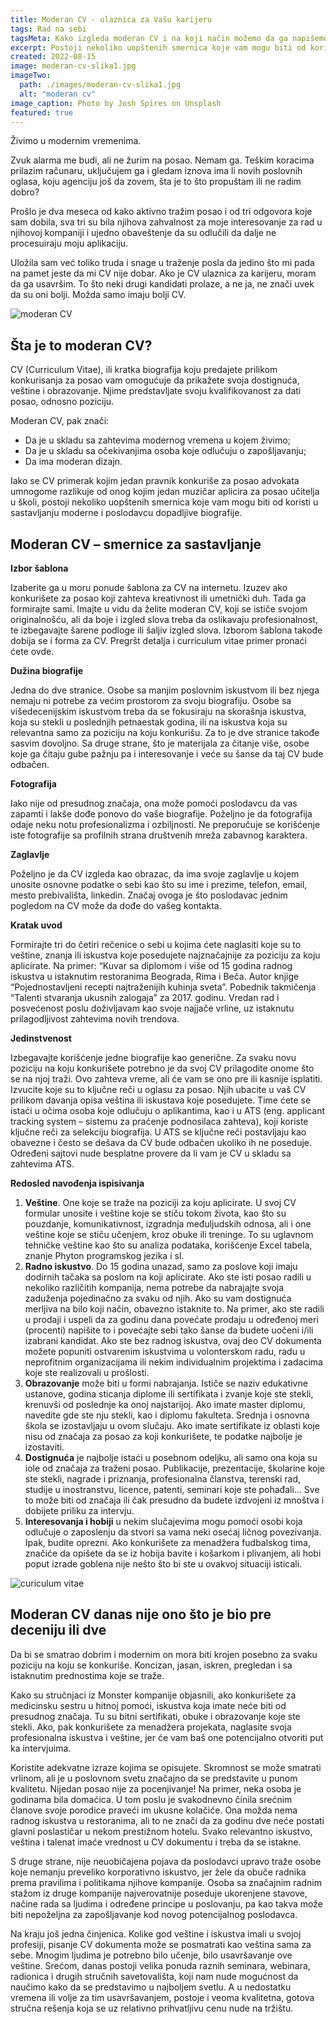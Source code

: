 ```yaml
---
title: Moderan CV - ulaznica za Vašu karijeru
tags: Rad na sebi
tagsMeta: Kako izgleda moderan CV i na koji način možemo da ga napišemo. Koje su bitne osobine modernog CV?
excerpt: Postoji nekoliko uopštenih smernica koje vam mogu biti od koristi u sastavljanju moderne i poslodavcu dopadljive biografije.
created: 2022-08-15
image: moderan-cv-slika1.jpg
imageTwo:
  path: ./images/moderan-cv-slika1.jpg
  alt: "moderan cv"
image_caption: Photo by Josh Spires on Unsplash
featured: true
---
```


Živimo u modernim vremenima. 

Zvuk alarma me budi, ali ne žurim na posao. Nemam ga. Teškim koracima prilazim računaru, uključujem ga i gledam iznova ima li novih poslovnih oglasa, koju agenciju još da zovem, šta je to što propuštam ili ne radim dobro? 

Prošlo je dva meseca od kako aktivno tražim posao i od tri odgovora koje sam dobila, sva tri su bila njihova zahvalnost za moje interesovanje za rad u njihovoj kompaniji i ujedno obaveštenje da su odlučili da dalje ne procesuiraju moju aplikaciju. 

Uložila sam već toliko truda i snage u traženje posla da jedino što mi pada na pamet jeste da mi CV nije dobar. Ako je CV ulaznica za karijeru, moram da ga usavršim. To što neki drugi kandidati prolaze, a ne ja, ne znači uvek da su oni bolji. Možda samo imaju bolji CV.

![moderan CV](./images/moderan-cv-slika2.jpg)

## Šta je to moderan CV?

CV (Curriculum Vitae), ili kratka biografija koju predajete prilikom konkurisanja za posao vam omogućuje da prikažete svoja dostignuća, veštine i obrazovanje. Njime predstavljate svoju kvalifikovanost za dati posao, odnosno poziciju.

Moderan CV, pak znači:

- Da je u skladu sa zahtevima modernog vremena u kojem živimo;
- Da je u skladu sa očekivanjima osoba koje odlučuju o zapošljavanju;
- Da ima moderan dizajn.

Iako se CV primerak kojim jedan pravnik konkuriše za posao advokata umnogome razlikuje od onog kojim jedan muzičar aplicira za posao učitelja u školi, postoji nekoliko uopštenih smernica koje vam mogu biti od koristi u sastavljanju moderne i poslodavcu dopadljive biografije.

## Moderan CV – smernice za sastavljanje

**Izbor šablona**

Izaberite ga u moru ponude šablona za CV na internetu. Izuzev ako konkurišete za posao koji zahteva kreativnost ili umetnički duh. Tada ga formirajte sami. Imajte u vidu da želite moderan CV, koji se ističe svojom originalnošću, ali da boje i izgled slova treba da oslikavaju profesionalnost, te izbegavajte šarene podloge ili šaljiv izgled slova. Izborom šablona takođe dobija se i forma za CV. Pregršt detalja i curriculum vitae primer pronaći ćete ovde.

**Dužina biografije**

Jedna do dve stranice. Osobe sa manjim poslovnim iskustvom ili bez njega nemaju ni potrebe za većim prostorom za svoju biografiju. Osobe sa višedecenijskim iskustvom treba da se fokusiraju na skorašnja iskustva, koja su stekli u poslednjih petnaestak godina, ili na iskustva koja su relevantna samo za poziciju na koju konkurišu. Za to je dve stranice takođe sasvim dovoljno. Sa druge strane, što je materijala za čitanje više, osobe koje ga čitaju gube pažnju pa i interesovanje i veće su šanse da taj CV bude odbačen.

**Fotografija**

Iako nije od presudnog značaja, ona može pomoći poslodavcu da vas zapamti i lakše dođe ponovo do vaše biografije. Poželjno je da fotografija odaje neku notu profesionalizma i ozbiljnosti. Ne preporučuje se korišćenje iste fotografije sa profilnih strana društvenih mreža zabavnog karaktera.


**Zaglavlje**

Poželjno je da CV izgleda kao obrazac, da ima svoje zaglavlje u kojem unosite osnovne podatke o sebi kao što su  ime i prezime, telefon, email, mesto prebivališta, linkedin. Značaj ovoga je što poslodavac jednim pogledom na CV može da dođe do vašeg kontakta. 

**Kratak uvod**

Formirajte tri do četiri rečenice o sebi u kojima ćete naglasiti koje su to veštine, znanja ili iskustva koje posedujete najznačajnije za poziciju za koju aplicirate. Na primer:
“Kuvar sa diplomom i više od 15 godina radnog iskustva u istaknutim restoranima Beograda, Rima i Beča. Autor knjige “Pojednostavljeni recepti najtraženijih kuhinja sveta”. Pobednik takmičenja “Talenti stvaranja ukusnih zalogaja” za 2017. godinu. Vredan rad i posvećenost poslu doživljavam kao svoje najjače vrline, uz istaknutu prilagodljivost zahtevima novih trendova.

**Jedinstvenost**

Izbegavajte korišćenje jedne biografije kao generične. Za svaku novu poziciju na koju konkurišete potrebno je da svoj CV prilagodite onome što se na njoj traži. Ovo zahteva vreme, ali će vam se ono pre ili kasnije isplatiti. 
Izvucite koje su to ključne reči u oglasu za posao. Njih ubacite u vaš CV prilikom davanja opisa veština ili iskustava koje posedujete. Time ćete se istaći u očima osoba koje odlučuju o aplikantima, kao i u  ATS (eng. applicant tracking system – sistemu za praćenje podnosilaca zahteva), koji koriste ključne reči za selekciju biografija.  U ATS se ključne reči postavljaju kao obavezne i često se dešava da CV bude odbačen ukoliko ih ne poseduje. Određeni sajtovi nude besplatne provere da li vam je CV u skladu sa zahtevima ATS.

**Redosled navođenja ispisivanja**

1. **Veštine**. One koje se traže na poziciji za koju aplicirate. U svoj CV formular unosite i veštine koje se stiču tokom života, kao što su pouzdanje, komunikativnost, izgradnja međuljudskih odnosa, ali i one veštine koje se stiču učenjem, kroz obuke ili treninge. To su uglavnom tehničke veštine kao što su analiza podataka, korišćenje Excel tabela, znanje Phyton programskog jezika i sl.
2. **Radno iskustvo**. Do 15 godina unazad, samo za poslove koji imaju dodirnih tačaka sa poslom na koji aplicirate. 
Ako ste isti posao radili u nekoliko različitih kompanija, nema potrebe da nabrajajte svoja zaduženja pojedinačno za svaku od njih. 
Ako su vam dostignuća merljiva na bilo koji način, obavezno istaknite to. Na primer, ako ste radili u prodaji i uspeli da za godinu dana povećate prodaju u određenoj meri (procenti)  napišite to i povećajte sebi tako šanse da budete uočeni i/ili izabrani kandidat. 
Ako ste bez radnog iskustva, ovaj deo CV dokumenta možete popuniti ostvarenim iskustvima u volonterskom radu, radu u neprofitnim organizacijama ili nekim individualnim projektima i zadacima koje ste realizovali u prošlosti.
3. **Obrazovanje** može biti u formi nabrajanja. Ističe se naziv edukativne ustanove, godina sticanja diplome ili sertifikata i zvanje koje ste stekli, krenuvši od poslednje ka onoj najstarijoj. 
Ako imate master diplomu, navedite gde ste nju stekli, kao i diplomu fakulteta. Srednja i osnovna škola se izostavljaju u ovom slučaju. 
Ako imate sertifikate iz oblasti koje nisu od značaja za posao za koji konkurišete, te podatke najbolje je izostaviti. 
4. **Dostignuća** je najbolje istaći u posebnom odeljku, ali samo ona koja su iole od značaja za traženi posao. Publikacije, prezentacije, školarine koje ste stekli, nagrade i priznanja, profesionalna članstva, terenski rad, studije u inostranstvu, licence, patenti, seminari koje ste pohađali… Sve to može biti od značaja ili čak presudno da budete izdvojeni iz mnoštva i dobijete priliku za intervju.
5. **Interesovanja i hobiji** u nekim slučajevima mogu pomoći osobi koja odlučuje o zaposlenju da stvori sa vama neki osećaj ličnog povezivanja. Ipak, budite oprezni. Ako konkurišete za menadžera fudbalskog tima, značiće da opišete da se iz hobija bavite i košarkom i plivanjem, ali hobi poput izrade goblena nije nešto što bi ste u ovakvoj situaciji isticali.

![curiculum vitae](./images/moderan-cv-slika3.jpg)

## Moderan CV danas nije ono što je bio pre deceniju ili dve


Da bi se smatrao dobrim i modernim on mora biti krojen posebno za svaku poziciju na koju se konkuriše. Koncizan, jasan, iskren, pregledan i sa istaknutim prednostima koje se traže. 

Kako su stručnjaci iz Monster kompanije objasnili, ako konkurišete za medicinsku sestru u hitnoj pomoći, iskustva koja imate neće biti od presudnog značaja. Tu su bitni sertifikati, obuke i obrazovanje koje ste stekli. Ako, pak konkurišete za menadžera projekata, naglasite svoja profesionalna iskustva i veštine, jer će vam baš one potencijalno otvoriti put ka intervjuima. 

Koristite adekvatne izraze kojima se opisujete. Skromnost se može smatrati vrlinom, ali je u poslovnom svetu značajno da se predstavite u punom kvalitetu. Nijedan posao nije za pocenjivanje! Na primer, neka osoba je godinama bila domaćica. U tom poslu je svakodnevno činila srećnim članove svoje porodice praveći im ukusne kolačiće. Ona možda nema radnog iskustva u  restoranima, ali to ne znači da za godinu dve neće postati glavni poslastičar u nekom prestižnom hotelu. Svako relevantno iskustvo, veština i talenat imaće vrednost u CV dokumentu i treba da se istakne. 

S druge strane, nije neuobičajena pojava da poslodavci upravo traže osobe koje nemanju preveliko korporativno iskustvo, jer žele da obuče radnika prema pravilima i politikama njihove kompanije. Osoba sa značajnim radnim stažom iz druge kompanije najverovatnije poseduje ukorenjene stavove, načine rada sa ljudima i određene principe u poslovanju, pa kao takva može biti nepoželjna za zapošljavanje kod novog potencijalnog poslodavca.

Na kraju još jedna činjenica. Kolike god veštine i iskustva imali u svojoj profesiji, pisanje CV dokumenta može se posmatrati kao veština sama za sebe. 
Mnogim ljudima je potrebno bilo učenje, bilo usavršavanje ove veštine. Srećom, danas postoji velika ponuda raznih seminara, webinara, radionica i drugih stručnih savetovališta, koji nam nude mogućnost da naučimo kako da se predstavimo u najboljem svetlu. A u nedostatku vremena ili volje za tim usavršavanjem, postoje i veoma kvalitetna, gotova stručna rešenja koja se uz relativno prihvatljivu cenu nude na tržištu. 

